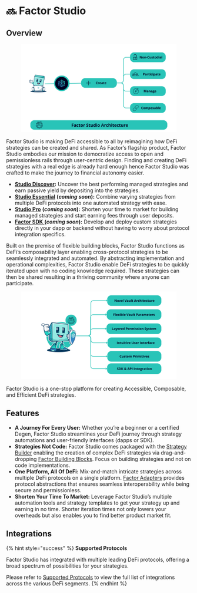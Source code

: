# 🔜 Factor Studio

## Overview

<figure><img src="../.gitbook/assets/FactorStudioArchitecture.png" alt=""><figcaption></figcaption></figure>

Factor Studio is making DeFi accessible to all by reimagining how DeFi strategies can be created and shared. As Factor’s flagship product, Factor Studio embodies our mission to democratize access to open and pemissionless rails through user-centric design. Finding and creating DeFi strategies with a real edge is already hard enough hence Factor Studio was crafted to make the journey to financial autonomy easier.

* [**Studio Discover**](studio-discover/)**:** Uncover the best performing managed strategies and earn passive yield by depositing into the strategies.
* [**Studio Essential**](studio-essential.md) **(**_**coming soon**_**):** Combine varying strategies from multiple DeFi protocols into one automated strategy with ease.
* [**Studio Pro**](studio-pro.md) **(**_**coming soon**_**):** Shorten your time to market for building managed strategies and start earning fees through user deposits.
* [**Factor SDK** ](../factor-sdk/factor-sdk.md)**(**_**coming soon**_**):** Develop and deploy custom strategies directly in your dapp or backend without having to worry about protocol integration specifics.

Built on the premise of flexible building blocks, Factor Studio functions as DeFi’s composability layer enabling cross-protocol strategies to be seamlessly integrated and automated. By abstracting implementation and operational complexities, Factor Studio enable DeFi strategies to be quickly iterated upon with no coding knowledge required. These strategies can then be shared resulting in a thriving community where anyone can participate.

<figure><img src="../.gitbook/assets/image (11).png" alt=""><figcaption></figcaption></figure>

Factor Studio is a one-stop platform for creating Accessible, Composable, and Efficient DeFi strategies.

## Features

* **A Journey For Every User:** Whether you’re a beginner or a certified Degen, Factor Studio streamlines your DeFi journey through strategy automations and user-friendly interfaces (dapps or SDK).
* **Strategies Not Code:** Factor Studio comes packaged with the [Strategy Builder](strategy-builder.md) enabling the creation of complex DeFi strategies via drag-and-dropping [Factor Building Blocks](../factor-building-blocks/factor-building-blocks.md). Focus on building strategies and not on code implementations.
* **One Platform, All Of DeFi:** Mix-and-match intricate strategies across multiple DeFi protocols on a single platform. [Factor Adapters](../factor-adapters/factor-adapters.md) provides protocol abstractions that ensures seamless interoperability while being secure and permissionless.
* **Shorten Your Time To Market:** Leverage Factor Studio’s multiple automation tools and strategy templates to get your strategy up and earning in no time. Shorter iteration times not only lowers your overheads but also enables you to find better product market fit.

## Integrations

{% hint style="success" %}
**Supported Protocols**

Factor Studio has integrated with multiple leading DeFi protocols, offering a broad spectrum of possibilities for your strategies.

Please refer to [Supported Protocols](../getting-started/supported-protocols.md) to view the full list of integrations across the various DeFi segments.
{% endhint %}
